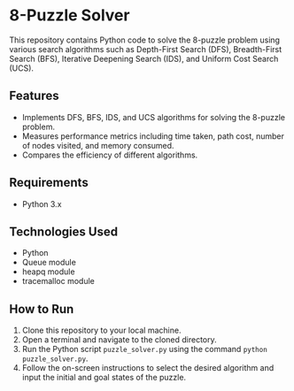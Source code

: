 # 8-Puzzle Solver

This repository contains Python code to solve the 8-puzzle problem using various search algorithms such as Depth-First Search (DFS), Breadth-First Search (BFS), Iterative Deepening Search (IDS), and Uniform Cost Search (UCS).

## Features

- Implements DFS, BFS, IDS, and UCS algorithms for solving the 8-puzzle problem.
- Measures performance metrics including time taken, path cost, number of nodes visited, and memory consumed.
- Compares the efficiency of different algorithms.

## Requirements

- Python 3.x

## Technologies Used

- Python
- Queue module
- heapq module
- tracemalloc module

## How to Run

1. Clone this repository to your local machine.
2. Open a terminal and navigate to the cloned directory.
3. Run the Python script `puzzle_solver.py` using the command `python puzzle_solver.py`.
4. Follow the on-screen instructions to select the desired algorithm and input the initial and goal states of the puzzle.
